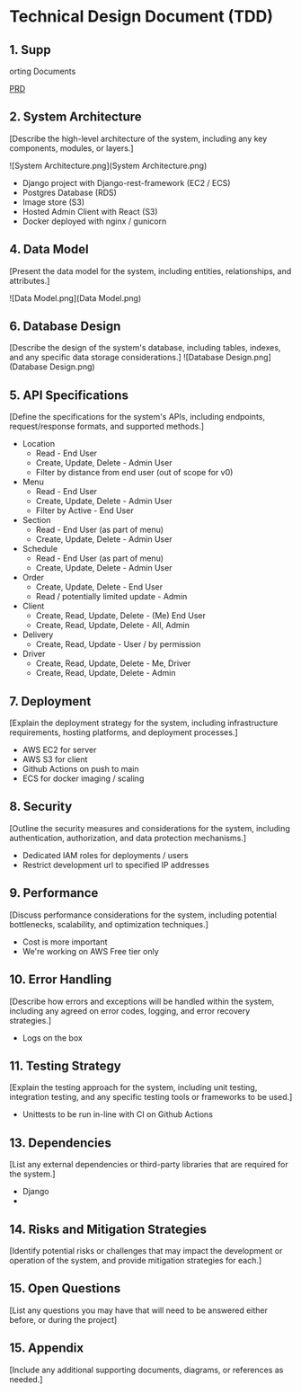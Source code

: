 # Technical Design Document (TDD)

## 1. Supp
orting Documents

[PRD](./prd.md)


## 2. System Architecture

[Describe the high-level architecture of the system, including any key components, modules, or layers.]

![System Architecture.png](System Architecture.png)

* Django project with Django-rest-framework (EC2 / ECS)
* Postgres Database (RDS)
* Image store (S3)
* Hosted Admin Client with React (S3)
* Docker deployed with nginx / gunicorn

## 4. Data Model

[Present the data model for the system, including entities, relationships, and attributes.]

![Data Model.png](Data Model.png)


## 6. Database Design

[Describe the design of the system's database, including tables, indexes, and any specific data storage considerations.]
![Database Design.png](Database Design.png)

## 5. API Specifications
[Define the specifications for the system's APIs, including endpoints, request/response formats, and supported methods.]

* Location
  * Read - End User
  * Create, Update, Delete - Admin User
  * Filter by distance from end user (out of scope for v0)
* Menu
  * Read - End User
  * Create, Update, Delete - Admin User
  * Filter by Active - End User
* Section
  * Read - End User (as part of menu)
  * Create, Update, Delete - Admin User
* Schedule
  * Read - End User (as part of menu)
  * Create, Update, Delete - Admin User
* Order
  * Create, Update, Delete - End User
  * Read / potentially limited update - Admin
* Client
  * Create, Read, Update, Delete - (Me) End User
  * Create, Read, Update, Delete - All, Admin
* Delivery
  * Create, Read, Update - User / by permission
* Driver
  * Create, Read, Update, Delete - Me, Driver
  * Create, Read, Update, Delete - Admin

## 7. Deployment

[Explain the deployment strategy for the system, including infrastructure requirements, hosting platforms, and deployment processes.]

* AWS EC2 for server
* AWS S3 for client
* Github Actions on push to main
* ECS for docker imaging / scaling


## 8. Security

[Outline the security measures and considerations for the system, including authentication, authorization, and data protection mechanisms.]

* Dedicated IAM roles for deployments / users
* Restrict development url to specified IP addresses

## 9. Performance

[Discuss performance considerations for the system, including potential bottlenecks, scalability, and optimization techniques.]

* Cost is more important 
* We're working on AWS Free tier only

## 10. Error Handling

[Describe how errors and exceptions will be handled within the system, including any agreed on error codes, logging, and error recovery strategies.]
* Logs on the box

## 11. Testing Strategy

[Explain the testing approach for the system, including unit testing, integration testing, and any specific testing tools or frameworks to be used.]
* Unittests to be run in-line with CI on Github Actions

## 13. Dependencies

[List any external dependencies or third-party libraries that are required for the system.]
* Django
* 

## 14. Risks and Mitigation Strategies

[Identify potential risks or challenges that may impact the development or operation of the system, and provide mitigation strategies for each.]

## 15. Open Questions

[List any questions you may have that will need to be answered either before, or during the project]

## 15. Appendix

[Include any additional supporting documents, diagrams, or references as needed.]


